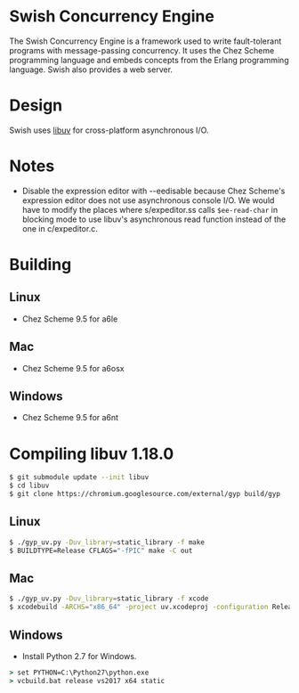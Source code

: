 # Swish Concurrency Engine

The Swish Concurrency Engine is a framework used to write
fault-tolerant programs with message-passing concurrency. It uses the
Chez Scheme programming language and embeds concepts from the Erlang
programming language. Swish also provides a web server.

# Design

Swish uses [libuv](http://libuv.org) for cross-platform asynchronous
I/O.

# Notes

- Disable the expression editor with --eedisable because Chez Scheme's
  expression editor does not use asynchronous console I/O. We would
  have to modify the places where s/expeditor.ss calls `$ee-read-char`
  in blocking mode to use libuv's asynchronous read function instead
  of the one in c/expeditor.c.

# Building

## Linux

- Chez Scheme 9.5 for a6le

## Mac

- Chez Scheme 9.5 for a6osx

## Windows

- Chez Scheme 9.5 for a6nt

# Compiling libuv 1.18.0

```bash
$ git submodule update --init libuv
$ cd libuv
$ git clone https://chromium.googlesource.com/external/gyp build/gyp
```

## Linux

```bash
$ ./gyp_uv.py -Duv_library=static_library -f make
$ BUILDTYPE=Release CFLAGS="-fPIC" make -C out
```

## Mac

```bash
$ ./gyp_uv.py -Duv_library=static_library -f xcode
$ xcodebuild -ARCHS="x86_64" -project uv.xcodeproj -configuration Release -target All
```
## Windows

- Install Python 2.7 for Windows.

```cmd
> set PYTHON=C:\Python27\python.exe
> vcbuild.bat release vs2017 x64 static
```
